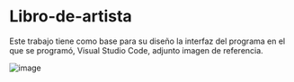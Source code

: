 # Libro-de-artista

Este trabajo tiene como base para su diseño la interfaz del programa en el que se programó, Visual Studio Code, adjunto imagen de referencia.


![image](https://github.com/user-attachments/assets/d877f62a-3c71-425b-a3a5-8f0e0fd702ce)
